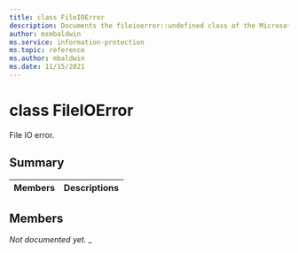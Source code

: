 ```yaml
---
title: class FileIOError 
description: Documents the fileioerror::undefined class of the Microsoft Information Protection SDK.
author: msmbaldwin
ms.service: information-protection
ms.topic: reference
ms.author: mbaldwin
ms.date: 11/15/2021
---
```


# class FileIOError 
File IO error.
  
## Summary
 Members                        | Descriptions                                
--------------------------------|---------------------------------------------
  
## Members
_Not documented yet._
_
